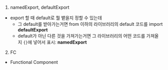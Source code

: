 1. namedExport, defaultExport
- export 할 때 default로 뭘 뱉을지 정할 수 있는데
  - 그 default를 받아가는거면 from 이하의 라이브러리의 default 코드를 import **defaultExport**
  - default가 아닌 다른 것을 가져가는거면 그 라이브러리의 어떤 코드를 가져올 지 `{}`에 넣어서 표시: **namedExport**

2. FC
  - Functional Component
